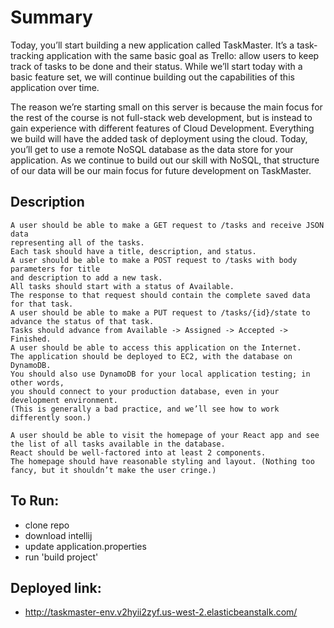 # Summary
Today, you’ll start building a new application called TaskMaster. 
It’s a task-tracking application with the same basic goal as Trello: 
allow users to keep track of tasks to be done and their status. While we’ll 
start today with a basic feature set, we will continue building out the 
capabilities of this application over time.

The reason we’re starting small on this server is because the main focus 
for the rest of the course is not full-stack web development, but is 
instead to gain experience with different features of Cloud Development. 
Everything we build will have the added task of deployment using the cloud. 
Today, you’ll get to use a remote NoSQL database as the data store for your 
application. As we continue to build out our skill with NoSQL, that structure 
of our data will be our main focus for future development on TaskMaster.


## Description
```
A user should be able to make a GET request to /tasks and receive JSON data 
representing all of the tasks.
Each task should have a title, description, and status.
A user should be able to make a POST request to /tasks with body parameters for title 
and description to add a new task.
All tasks should start with a status of Available.
The response to that request should contain the complete saved data for that task.
A user should be able to make a PUT request to /tasks/{id}/state to advance the status of that task.
Tasks should advance from Available -> Assigned -> Accepted -> Finished.
A user should be able to access this application on the Internet.
The application should be deployed to EC2, with the database on DynamoDB.
You should also use DynamoDB for your local application testing; in other words, 
you should connect to your production database, even in your development environment. 
(This is generally a bad practice, and we’ll see how to work differently soon.)

A user should be able to visit the homepage of your React app and see the list of all tasks available in the database.
React should be well-factored into at least 2 components.
The homepage should have reasonable styling and layout. (Nothing too fancy, but it shouldn’t make the user cringe.)
```

## To Run:
- clone repo
- download intellij
- update application.properties
- run 'build project'

## Deployed link:
- http://taskmaster-env.v2hyii2zyf.us-west-2.elasticbeanstalk.com/